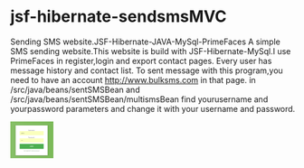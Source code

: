 # jsf-hibernate-sendsmsMVC
Sending SMS website.JSF-Hibernate-JAVA-MySql-PrimeFaces
A simple SMS sending website.This website is build with JSF-Hibernate-MySql.I use PrimeFaces in register,login and export contact pages.
Every user has message history and contact list.
To sent message with this program,you need to have an account http://www.bulksms.com in that page.
in /src/java/beans/sentSMSBean and /src/java/beans/sentSMSBean/multismsBean find yourusername and yourpassword parameters and change it
with your username and password.

<img width="15%" src="https://github.com/canavdan/jsf-hibernate-sendsmsMVC/blob/master/login.png?raw=true"/>
